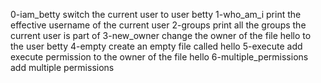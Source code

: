 0-iam_betty switch the current user to user betty
1-who_am_i print the effective username of the current user
2-groups print all the groups the current user is part of
3-new_owner change the owner of the file hello to the user betty
4-empty create an empty file called hello
5-execute add execute permission to the owner of the file hello
6-multiple_permissions add multiple permissions
